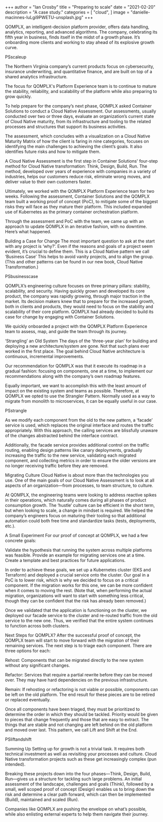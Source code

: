 +++
author = "Ian Crosby"
title = "Preparing to scale"
date = "2021-02-20"
description = "A case study."
categories = [
    "cloud",
]
image = "danielle-macinnes-IuLgi9PWETU-unsplash.jpg"
+++

QOMPLX, an intelligent-decision platform provider, offers data handling, analytics, reporting, and advanced algorithms. The company, celebrating its fifth year in business, finds itself in the midst of a growth phase. It’s onboarding more clients and working to stay ahead of its explosive growth curve.  

PSscaleup

The Northern Virginia company’s current products focus on cybersecurity, insurance underwriting, and quantitative finance, and are built on top of a shared analytics infrastructure.

The focus for QOMPLX's Platform Experience team is to continue to mature the stability, reliability, and scalability of the platform while also preparing to grow quickly. 

To help prepare for the company’s next phase, QOMPLX asked Container Solutions to conduct a Cloud Native Assessment. Our assessments, usually conducted over two or three days, evaluate an organization’s current state of Cloud Native maturity, from its infrastructure and tooling to the related processes and structures that support its business activities.

The assessment, which concludes with a visualization on a Cloud Native Maturity Matrix of how the client is faring in nine categories, focuses on identifying the main challenges to achieving the client’s goals. It also identifies future risks and how to mitigate them. 

A Cloud Native Assessment is the first step in Container Solutions' four-step method for Cloud Native transformation: Think, Design, Build, Run. The method, developed over years of experience with companies in a variety of industries, helps our customers reduce risk, eliminate wrong moves, and deliver value to their own customers faster.

Ultimately, we worked with the QOMPLX Platform Experience team for two weeks. Following the assessment, Container Solutions and the QOMPLX team built a working proof of concept (PoC), to mitigate some of the biggest risks they will face as they mature their platform.  This included expanded use of Kubernetes as the primary container orchestration platform.

Through the assessment and PoC with the team, we came up with an approach to update QOMPLX in an iterative fashion, with no downtime. Here’s what happened.

Building a Case for Change
The most important question to ask at the start with any project is ‘why?’.  Even if the reasons and goals of a project seem evident, it’s crucial to define them. This is a Cloud Native pattern we call ‘Business Case’ This helps to avoid vanity projects, and to align the group. (This and other patterns can be found in our new book, Cloud Native Transformation.)


PSbusinesscase

QOMPLX’s engineering culture focuses on three primary pillars: stability, scalability, and security. Having quickly grown and developed its core product, the company was rapidly growing, through major traction in the market. Its decision makers knew that to prepare for the increased growth, both in clients and products, they would need to focus on the stability and scalability of their core platform.  QOMPLX had already decided to build its case for change by engaging with Container Solutions.

We quickly onboarded a project with the QOMPLX Platform Experience team to assess, map, and guide the team through its journey.

‘Strangling’ an Old System
The days of the ‘three-year plan’ for building and deploying a new architecture/system are gone. Not that such plans ever worked in the first place. The goal behind Cloud Native architecture is continuous, incremental improvements.

Our recommendation for QOMPLX was that it execute  its roadmap in a gradual fashion: focusing on components, one at a time, to implement our recommendations along with the company’s own roadmap features.

Equally important, we want to accomplish this with the least amount of impact on the existing system and teams as possible. Therefore, at QOMPLX we opted to use the Strangler Pattern. Normally used as a way to migrate from monolith to microservices, it can be equally useful in our case. 

PSstrangle

As we modify each component from the old to the new pattern, a ‘facade’ service is used, which replaces the original interface and routes the traffic appropriately. With this approach, the calling services are blissfully unaware of the changes abstracted behind the interface contract.

Additionally, the facade service provides additional control on the traffic routing, enabling design patterns like canary deployments, gradually increasing the traffic to the new service, validating each migrated component, and collecting metrics in order to ensure the older versions are no longer receiving traffic before they are removed.

Migrating Culture
Cloud Native is about more than the technologies you use. One of the main goals of our Cloud Native Assessment is to look at all aspects of an organization—from processes, to team structure, to culture.

At QOMPLX, the engineering teams were looking to address reactive spikes in their operations, which naturally comes during all phases of product consumption growth. The ‘hustle’ culture can be efficient in the short term, but when looking to scale, a change in mindset is required. We helped the company’s engineers focus on maturing their tooling so that additional automation could both free time and standardize tasks (tests, deployments, etc.).

A Small Experiment
For our proof of concept at QOMPLX, we had a few concrete goals:

Validate the hypothesis that running the system across multiple platforms was feasible.
Provide an example for migrating services one at a time.
Create a template and best practices for future applications.
 

In order to achieve these goals, we set up a Kubernetes cluster (EKS and Terraform) and deployed a crucial service onto the cluster. Our goal in a PoC is to lower risk, which is why we decided to focus on a critical component. If the migration works for this one, we can be more confident when it comes to moving the rest. (Note that, when performing the actual migration, organizations will want to start with something less critical, though they can be confident that the risk has already been removed.)

Once we validated that the application is functioning on the cluster, we deployed our facade service to the cluster and re-routed traffic from the old service to the new one. Thus, we verified that the entire system continues to function across both clusters.

Next Steps for QOMPLX?
After the successful proof of concept, the QOMPLX team will start to move forward with the migration of their remaining services. The next step is to triage each component. There are three options for each:

 

Rehost: Components that can be migrated directly to the new system without any significant changes.
 

Refactor: Services that require a partial rewrite before they can be moved over. They may have hard dependencies on the previous infrastructure.
 

Remain: If rehosting or refactoring is not viable or possible, components can be left on the old platform. The end result for these pieces are to be retired or replaced eventually.
 

Once all components have been triaged, they must be prioritized to determine the order in which they should be tackled. Priority would be given to pieces that change frequently and those that are easy to extract. The things that are stable and not changing are left behind on the old platform and moved over last. This pattern, we call Lift and Shift at the End. 

PSliftandshift

Summing Up
Setting up for growth is not a trivial task. It requires both technical investment as well as revisiting your processes and culture. Cloud Native transformation projects such as these get increasingly complex (pun intended). 

Breaking these projects down into the four phases—Think, Design, Build, Run—gives us a structure for tackling such large problems. An initial assessment of the landscape, challenges and goals (Think), followed by a small, well scoped proof of concept (Design) enables us to bring down the risk and determine a clear path forward, which can then be implemented (Build), maintained  and scaled (Run).

Companies like QOMPLX are pushing the envelope on what’s possible, while also enlisting external experts to help them navigate their journey.